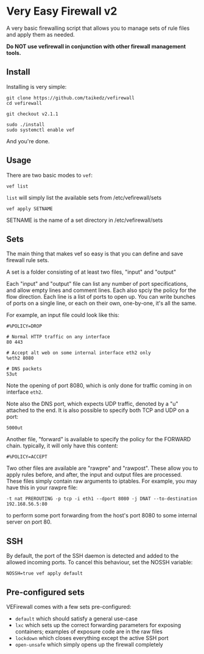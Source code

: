 # Very Easy Firewall v2

A very basic firewalling script that allows you to manage sets of rule files and apply them as needed.

**Do NOT use vefirewall in conjunction with other firewall management tools.**

## Install

Installing is very simple:

	git clone https://github.com/taikedz/vefirewall
	cd vefirewall

	git checkout v2.1.1

	sudo ./install
	sudo systemctl enable vef

And you're done.

## Usage

There are two basic modes to `vef`:

	vef list

`list` will simply list the available sets from /etc/vefirewall/sets

	vef apply SETNAME

SETNAME is the name of a set directory in /etc/vefirewall/sets

## Sets

The main thing that makes vef so easy is that you can define and save firewall rule sets.

A set is a folder consisting of at least two files, "input" and "output"

Each "input" and "output" file can list any number of port specifications, and allow empty lines and comment lines. Each also spciy the policy for the flow direction. Each line is a list of ports to open up. You can write bunches of ports on a single line, or each on their own, one-by-one, it's all the same.

For example, an input file could look like this:

	#%POLICY=DROP

	# Normal HTTP traffic on any interface
	80 443

	# Accept alt web on some internal interface eth2 only
	%eth2 8080

	# DNS packets
	53ut

Note the opening of port 8080, which is only done for traffic coming in on interface `eth2`.

Note also the DNS port, which expects UDP traffic, denoted by a "u" attached to the end. It is also possible to specify both TCP and UDP on a port:

	5000ut

Another file, "forward" is available to specify the policy for the FORWARD chain. typically, it will only have this content:

	#%POLICY=ACCEPT

Two other files are available are "rawpre" and "rawpost". These allow you to apply rules before, and after, the input and output files are processed. These files simply contain raw arguments to iptables. For example, you may have this in your rawpre file:

	-t nat PREROUTING -p tcp -i eth1 --dport 8080 -j DNAT --to-destination 192.168.56.5:80

to perform some port forwarding from the host's port 8080 to some internal server on port 80.

## SSH

By default, the port of the SSH daemon is detected and added to the allowed incoming ports. To cancel this behaviour, set the NOSSH variable:

	NOSSH=true vef apply default

## Pre-configured sets

VEFirewall comes with a few sets pre-configured:

* `default` which should satisfy a general use-case
* `lxc` which sets up the correct forwarding parameters for exposing containers; examples of exposure code are in the raw files
* `lockdown` which closes everything except the active SSH port
* `open-unsafe` which simply opens up the firewall completely
